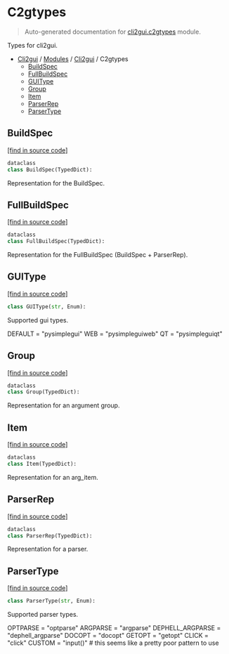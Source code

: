 # C2gtypes

> Auto-generated documentation for [cli2gui.c2gtypes](../../../cli2gui/c2gtypes.py) module.

Types for cli2gui.

- [Cli2gui](../README.md#cli2gui-index) / [Modules](../MODULES.md#cli2gui-modules) / [Cli2gui](index.md#cli2gui) / C2gtypes
    - [BuildSpec](#buildspec)
    - [FullBuildSpec](#fullbuildspec)
    - [GUIType](#guitype)
    - [Group](#group)
    - [Item](#item)
    - [ParserRep](#parserrep)
    - [ParserType](#parsertype)

## BuildSpec

[[find in source code]](../../../cli2gui/c2gtypes.py#L15)

```python
dataclass
class BuildSpec(TypedDict):
```

Representation for the BuildSpec.

## FullBuildSpec

[[find in source code]](../../../cli2gui/c2gtypes.py#L62)

```python
dataclass
class FullBuildSpec(TypedDict):
```

Representation for the FullBuildSpec (BuildSpec + ParserRep).

## GUIType

[[find in source code]](../../../cli2gui/c2gtypes.py#L103)

```python
class GUIType(str, Enum):
```

Supported gui types.

DEFAULT = "pysimplegui"
WEB = "pysimpleguiweb"
QT = "pysimpleguiqt"

## Group

[[find in source code]](../../../cli2gui/c2gtypes.py#L45)

```python
dataclass
class Group(TypedDict):
```

Representation for an argument group.

## Item

[[find in source code]](../../../cli2gui/c2gtypes.py#L32)

```python
dataclass
class Item(TypedDict):
```

Representation for an arg_item.

## ParserRep

[[find in source code]](../../../cli2gui/c2gtypes.py#L54)

```python
dataclass
class ParserRep(TypedDict):
```

Representation for a parser.

## ParserType

[[find in source code]](../../../cli2gui/c2gtypes.py#L81)

```python
class ParserType(str, Enum):
```

Supported parser types.

OPTPARSE = "optparse"
ARGPARSE = "argparse"
DEPHELL_ARGPARSE = "dephell_argparse"
DOCOPT = "docopt"
GETOPT = "getopt"
CLICK = "click"
CUSTOM = "input()"  # this seems like a pretty poor pattern to use
